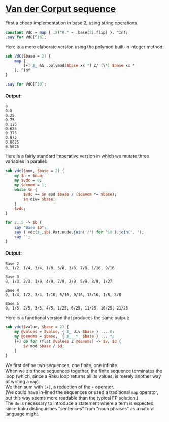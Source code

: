 [1]: https://rosettacode.org/wiki/Van_der_Corput_sequence

# [Van der Corput sequence][1]





First a cheap implementation in base 2, using string operations.

```perl
constant VdC = map { :2("0." ~ .base(2).flip) }, ^Inf;
.say for VdC[^16];
```


Here is a more elaborate version using the polymod built-in integer method:

```perl
sub VdC($base = 2) {
    map {
        [+] $_ && .polymod($base xx *) Z/ [\*] $base xx *
    }, ^Inf
}

.say for VdC[^10];
```

#### Output:
```
0
0.5
0.25
0.75
0.125
0.625
0.375
0.875
0.0625
0.5625
```


Here is a fairly standard imperative version in which we mutate three variables in parallel:

```perl
sub vdc($num, $base = 2) {
    my $n = $num;
    my $vdc = 0;
    my $denom = 1;
    while $n {
        $vdc += $n mod $base / ($denom *= $base);
        $n div= $base;
    }
    $vdc;
}

for 2..5 -> $b {
    say "Base $b";
    say ( vdc($_,$b).Rat.nude.join('/') for ^10 ).join(', ');
    say '';
}
```

#### Output:
```
Base 2
0, 1/2, 1/4, 3/4, 1/8, 5/8, 3/8, 7/8, 1/16, 9/16

Base 3
0, 1/3, 2/3, 1/9, 4/9, 7/9, 2/9, 5/9, 8/9, 1/27

Base 4
0, 1/4, 1/2, 3/4, 1/16, 5/16, 9/16, 13/16, 1/8, 3/8

Base 5
0, 1/5, 2/5, 3/5, 4/5, 1/25, 6/25, 11/25, 16/25, 21/25
```


Here is a functional version that produces the same output:

```perl
sub vdc($value, $base = 2) {
    my @values = $value, { $_ div $base } ... 0;
    my @denoms = $base,  { $_  *  $base } ... *;
    [+] do for (flat @values Z @denoms) -> $v, $d {
        $v mod $base / $d;
    }
}
```


We first define two sequences, one finite, one infinite.  
When we zip those sequences together, the finite sequence terminates the loop (which, since a Raku loop returns all its values, is merely another way of writing a `map`).  
We then sum with `[+]`, a reduction of the `+` operator.  
(We could have in-lined the sequences or used a traditional `map` operator, but this way seems more readable than the typical FP solution.)  
The `do` is necessary to introduce a statement where a term is expected, since Raku distinguishes "sentences" from "noun phrases" as a natural language might.
